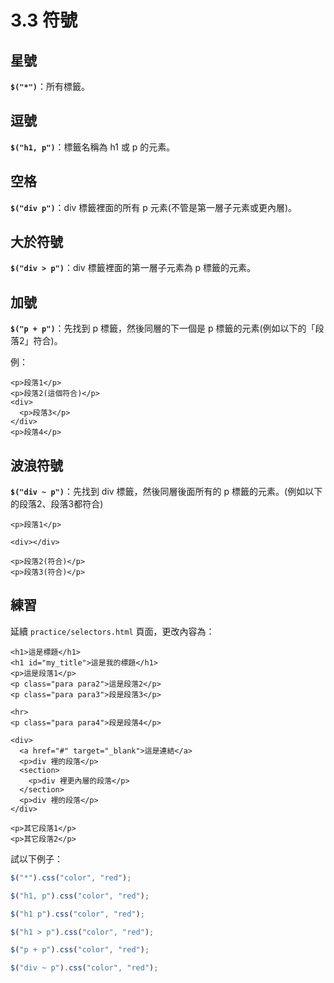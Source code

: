 # 3.3 符號

## 星號

**`$("*")`**：所有標籤。

## 逗號

**`$("h1, p")`**：標籤名稱為 h1 或 p 的元素。

## 空格

**`$("div p")`**：div 標籤裡面的所有 p 元素(不管是第一層子元素或更內層)。

## 大於符號

**`$("div > p")`**：div 標籤裡面的第一層子元素為 p 標籤的元素。

## 加號

**`$("p + p")`**：先找到 p 標籤，然後同層的下一個是 p 標籤的元素(例如以下的「段落2」符合)。

例：

```markup
<p>段落1</p>
<p>段落2(這個符合)</p>
<div>
  <p>段落3</p>
</div>
<p>段落4</p>
```

## 波浪符號

**`$("div ~ p")`**：先找到 div 標籤，然後同層後面所有的 p 標籤的元素。(例如以下的段落2、段落3都符合)

```markup
<p>段落1</p>

<div></div>

<p>段落2(符合)</p>
<p>段落3(符合)</p>
```



## 練習

延續 `practice/selectors.html` 頁面，更改內容為：

```markup
<h1>這是標題</h1>
<h1 id="my_title">這是我的標題</h1>
<p>這是段落1</p>
<p class="para para2">這是段落2</p>
<p class="para para3">段是段落3</p>

<hr>
<p class="para para4">段是段落4</p>

<div>
  <a href="#" target="_blank">這是連結</a>
  <p>div 裡的段落</p>
  <section>
    <p>div 裡更內層的段落</p>
  </section>
  <p>div 裡的段落</p>
</div>

<p>其它段落1</p>
<p>其它段落2</p>
```

試以下例子：

```javascript
$("*").css("color", "red");
```

```javascript
$("h1, p").css("color", "red");
```

```javascript
$("h1 p").css("color", "red");
```

```javascript
$("h1 > p").css("color", "red");
```

```javascript
$("p + p").css("color", "red");
```

```javascript
$("div ~ p").css("color", "red");
```
